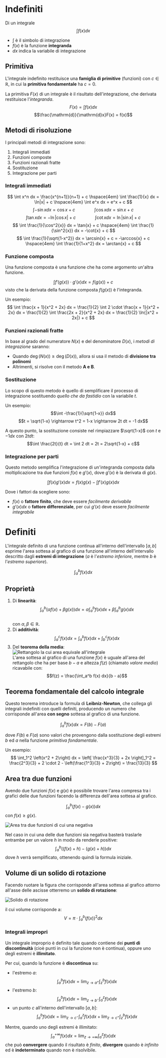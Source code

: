 # Indefiniti

Di un integrale
$$\int f(x) dx$$

- $\int$ è il simbolo di integrazione
- $f(x)$ è la funzione **integranda**
- $dx$ indica la variabile di integrazione

## Primitiva

L'integrale indefinito restituisce una **famiglia di primitive** (funzioni) con $c \in \mathbb{R}$, in cui la **primitiva fondamentale** ha $c = 0$.

La primitiva $F(x)$ di un integrale è il risultato dell'integrazione, che derivata restituisce l'_integranda_.
$$F(x) = \int f(x) dx$$
$$\frac{\mathrm{d}}{\mathrm{d}x}F(x) = f(x)$$

## Metodi di risoluzione

I principali metodi di integrazione sono:

1. Integrali immediati
2. Funzioni composte
3. Funzioni razionali fratte
4. Sostituzione
5. Integrazione per parti

### Integrali immediati

$$
\int x^n dx = \frac{x^{n+1}}{n+1} + c
\hspace{4em}
\int \frac{1}{x} dx = \ln|x| + c
\hspace{4em}
\int e^x dx = e^x + c
$$
$$
\int -\sin{x} dx = \cos{x} + c
\hspace{4em}
\int \cos{x} dx = \sin{x} + c
$$
$$
\int \tan{x} dx = -\ln|\cos{x}| + c
\hspace{4em}
\int \cot{x} dx = \ln|\sin{x}| + c
$$
$$
\int \frac{1}{\cos^2{x}} dx = \tan{x} + c
\hspace{4em}
\int \frac{1}{\sin^2{x}} dx = -\cot{x} + c
$$
$$
\int \frac{1}{\sqrt{1-x^2}} dx = \arcsin{x} + c = -\arccos{x} + c
\hspace{4em}
\int \frac{1}{1+x^2} dx = \arctan{x} + c
$$

### Funzione composta

Una funzione composta è una funzione che ha come argomento un'altra funzione.

$$\int f'(g(x)) \cdot g'(x) dx = f(g(x)) + c$$
visto che la derivata della funzione composta $f(g(x))$ è l'integranda.

Un esempio:
$$
\int \frac{x + 1}{x^2 + 2x} dx =
\frac{1}{2} \int 2 \cdot \frac{x + 1}{x^2 + 2x} dx =
\frac{1}{2} \int \frac{2x + 2}{x^2 + 2x} dx =
\frac{1}{2} \ln{|x^2 + 2x|} + c
$$

### Funzioni razionali fratte

In base al grado del numeratore $N(x)$ e del denominatore $D(x)$, i _metodi di integrazione_ saranno:

- Quando $\deg(N(x)) \geq \deg(D(x))$, allora si usa il metodo di **divisione tra polinomi**
- Altrimenti, si risolve con il metodo **A e B**.

### Sostituzione

Lo scopo di questo metodo è quello di semplificare il processo di integrazione sostituendo _quello che da fastidio_ con la variabile $t$.

Un esempio:
$$\int -\frac{1}{\sqrt{1-x}} dx$$
$$t = \sqrt{1-x} \rightarrow t^2 = 1-x \rightarrow 2t dt = -1 dx$$

A questo punto, la sostituzione consiste nel rimpiazzare $\sqrt{1-x}$ con $t$ e $-1 dx$ con $2t dt$:
$$\int \frac{2t}{t} dt = \int 2 dt = 2t = 2\sqrt{1-x} + c$$

### Integrazione per parti

Questo metodo semplifica l'integrazione di un'integranda composta dalla moltiplicazione tra due funzioni $f(x)$ e $g'(x)$, dove $g'(x)$ è la derivata di $g(x)$.

$$\int f(x)g'(x) dx = f(x)g(x) - \int f'(x)g(x) dx$$

Dove i fattori da scegliere sono:

- $f(x)$ o **fattore finito**, che deve essere _facilmente derivabile_
- $g'(x) dx$ o **fattore differenziale**, per cui $g'(x)$ deve essere _facilmente integrabile_

# Definiti

L'integrale definito di una funzione continua all'interno dell'intervallo $\left[a, b\right]$ esprime l'area sottesa al grafico di una funzione all'interno dell'intervallo descritto dagli **estremi di integrazione** ($a$ è l'_estremo inferiore_, mentre $b$ è l'_estremo superiore_).

$$\int_a^b f(x) dx$$

## Proprietà

1. Di **linearità**: \
$$\int_a^b \left(\alpha f(x) + \beta g(x)\right) dx = \alpha \int_a^b f(x) dx + \beta \int_a^b g(x) dx$$ \
con $\alpha, \beta \in \mathbb{R}$.
2. Di **additività**: \
$$\int_a^c f(x) dx = \int_a^b f(x) dx + \int_b^c f(x) dx$$
3. Del **teorema della media**: \
![Rettangolo la cui area equivale all'integrale](https://i.ibb.co/gytW11R/image.png) \
L'area sottesa al grafico di una funzione $f(x)$ è uguale all'area del rettangolo che ha per base $b-a$ e altezza $f(z)$ (chiamato _valore medio_) ricavabile con: \
$$f(z) = \frac{\int_a^b f(x) dx}{b - a}$$

## Teorema fondamentale del calcolo integrale

Questo teorema introduce la formula di **Leibniz-Newton**, che collega gli integrali indefiniti con quelli definiti, producendo un numero che corrisponde all'area **con segno** sottesa al grafico di una funzione.

$$\int_a^b f(x) dx = F(b) - F(a)$$

dove $F(b)$ e $F(a)$ sono valori che provengono dalla sostituzione degli estremi $b$ ed $a$ nella funzione _primitiva fondamentale_.

Un esempio:
$$
\int_1^2 \left(x^2 + 2\right) dx =
\left[ \frac{x^3}{3} + 2x \right]_1^2 =
\frac{2^3}{3} + 2 \cdot 2 - \left(\frac{1^3}{3} + 2\right) =
\frac{13}{3}
$$

## Area tra due funzioni

Avendo due funzioni $f(x)$ e $g(x)$ è possibile trovare l'area compresa tra i grafici delle due funzioni facendo la differenza dell'area sottesa al grafico.

$$\int_{a}^b \left(f(x) - g(x)\right) dx$$
con $f(x) \geq g(x)$.

![Area tra due funzioni di cui una negativa](https://i.ibb.co/rQpkVrV/image.png)

Nel caso in cui una delle due funzioni sia negativa basterà traslarle entrambe per un valore $h$ in modo da renderle positive:
$$\int_a^b \left( \left(f(x) + h\right) - \left(g(x) + h\right) \right) dx$$
dove $h$ verrà semplificato, ottenendo quindi la formula iniziale.

## Volume di un solido di rotazione

Facendo ruotare la figura che corrisponde all'area sottesa al grafico attorno all'asse delle ascisse otterremo un **solido di rotazione**:

![Solido di rotazione](https://i.ibb.co/SKXGq9b/image.png)

il cui volume corrisponde a:
$$V = \pi \cdot \int_a^b \left(f(x)\right)^2 dx$$

### Integrali impropri

Un integrale improprio è definito tale quando contiene dei **punti di discontinuità** (cioè punti in cui la funzione non è continua), oppure uno degli estremi è **illimitato**.

Per cui, quando la funzione è **discontinua** su:

- l'estremo $a$: \
$$\int_a^b f(x) dx = \lim_{z \to a^+}\int_z^b f(x) dx$$
- l'estremo $b$: \
$$\int_a^b f(x) dx = \lim_{z \to b^-}\int_a^z f(x) dx$$
- un punto $c$ all'interno dell'intervallo $\left[a, b\right]$: \
$$\int_a^b f(x) dx = \lim_{z \to c^-}\int_a^z f(x) dx + \lim_{z \to c^+}\int_z^b f(x) dx$$

Mentre, quando uno degli estremi è illimitato:
$$\int_a^{+\infty} f(x) dx = \lim_{z \to +\infty} \int_a^z f(x) dx$$
che può **convergere** quando il risultato è _finito_, **divergere** quando è _infinito_ ed è **indeterminato** quando non è risolvibile.
